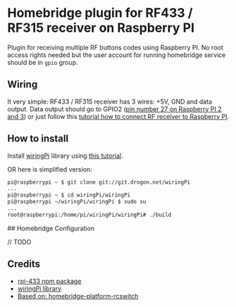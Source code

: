 # Homebridge plugin for RF433 / RF315 receiver on Raspberry PI

Plugin for receiving multiple RF buttons codes using Raspberry PI. No root access rights needed but the user account for running homebridge service should be in `gpio` group. 

## Wiring 

It very simple: RF433 / RF315 receiver has 3 wires: +5V, GND and data output. Data output should go to GPIO2 ([pin number 27 on Raspberry PI 2 and 3](https://projects.drogon.net/raspberry-pi/wiringpi/pins/)) or just follow this [tutorial how to connect RF receiver to Raspberry PI](http://www.princetronics.com/how-to-read-433-mhz-codes-w-raspberry-pi-433-mhz-receiver/).

## How to install 

Install [wiringPi](https://projects.drogon.net/raspberry-pi/wiringpi/) library using [this tutorial](https://projects.drogon.net/raspberry-pi/wiringpi/download-and-install/). 

OR here is simplified version: 

```bash
pi@raspberrypi ~ $ git clone git://git.drogon.net/wiringPi
...
pi@raspberrypi ~ $ cd wiringPi/wiringPi
pi@raspberrypi ~/wiringPi/wiringPi $ sudo su
...
root@raspberrypi:/home/pi/wiringPi/wiringPi# ./build
```

## Homebridge Configuration 

// TODO

## Credits 

- [rpi-433 npm package](https://www.npmjs.com/package/rpi-433)
- [wiringPi library](https://projects.drogon.net/raspberry-pi/wiringpi/)
- [Based on: homebridge-platform-rcswitch](https://github.com/rainlake/homebridge-platform-rcswitch)